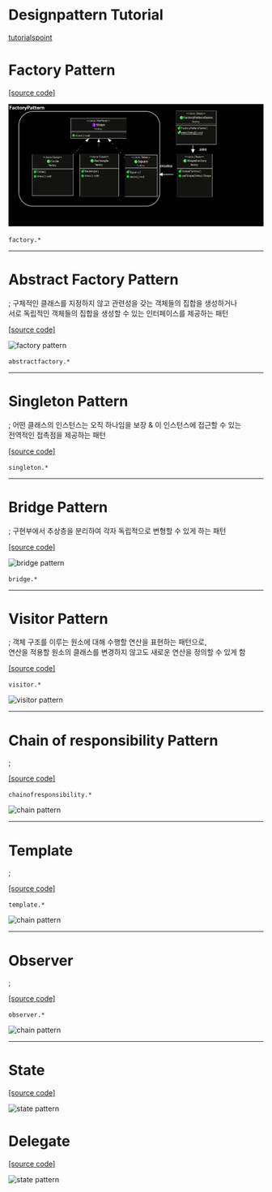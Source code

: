 # Designpattern Tutorial

[tutorialspoint](https://www.tutorialspoint.com/design_pattern)


# Factory Pattern

[[source code]](src/main/java/factory)

![factory pattern](./pics/factory.png)

```factory.*```

---

# Abstract Factory Pattern
; 구체적인 클래스를 지정하지 않고 관련성을 갖는 객체들의 집합을 생성하거나  
서로 독립적인 객체들의 집합을 생성할 수 있는 인터페이스를 제공하는 패턴

[[source code]](src/main/java/abstractfactory)  

![factory pattern](./pics/abstractfactory.png)

```abstractfactory.*```

---

# Singleton Pattern
; 어떤 클래스의 인스턴스는 오직 하나임을 보장 & 이 인스턴스에 접근할 수 있는  
전역적인 접촉점을 제공하는 패턴

[[source code]](src/main/java/singleton)  

```singleton.*```

---

# Bridge Pattern
; 구현부에서 추상층을 분리하여 각자 독립적으로 변형할 수 있게 하는 패턴

[[source code]](src/main/java/bridge)

![bridge pattern](./pics/bridge.png)

```bridge.*```

---  

# Visitor Pattern
; 객체 구조를 이루는 원소에 대해 수행할 연산을 표현하는 패턴으로,  
연산을 적용할 원소의 클래스를 변경하지 않고도 새로운 연산을 정의할 수 있게 함

[[source code]](src/main/java/visitor)

```visitor.*```

![visitor pattern](./pics/visitor.png)

---

# Chain of responsibility Pattern
;

[[source code]](src/main/java/chainofresponsibility)

```chainofresponsibility.*```

![chain pattern](./pics/chain.png)

---

# Template
;

[[source code]](src/main/java/template)

```template.*```  


![chain pattern](./pics/template.png)

---

# Observer  
;

[[source code]](src/main/java/observer)  

```observer.*```

![chain pattern](./pics/observer.png)  

---  

# State  

[[source code]](src/main/java/state)  

![state pattern](./pics/state.png)  

# Delegate  

[[source code]](src/main/java/delegate)  

![state pattern](./pics/delegate.png)
